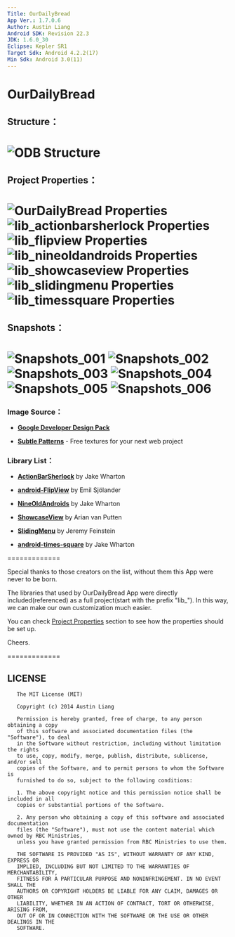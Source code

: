 ```yaml
---
Title: OurDailyBread
App Ver.: 1.7.0.6
Author: Austin Liang
Android SDK: Revision 22.3
JDK: 1.6.0_30
Eclipse: Kepler SR1
Target Sdk: Android 4.2.2(17)
Min Sdk: Android 3.0(11)
---
```


OurDailyBread
=============
## Structure：
![ODB Structure](https://tujen.files.wordpress.com/2018/03/ourdailybread.png "ODB Structure")
=============
## Project Properties：
![OurDailyBread Properties](https://tujen.files.wordpress.com/2018/03/projodb_001.png "OurDailyBread Properties")
![lib_actionbarsherlock Properties](https://tujen.files.wordpress.com/2018/03/projodb_002.png "lib_actionbarsherlock Properties")
![lib_flipview Properties](https://tujen.files.wordpress.com/2018/03/projodb_003.png "lib_flipview Properties")
![lib_nineoldandroids Properties](https://tujen.files.wordpress.com/2018/03/projodb_004.png "lib_nineoldandroids Properties")
![lib_showcaseview Properties](https://tujen.files.wordpress.com/2018/03/projodb_005.png "lib_showcaseview Properties")
![lib_slidingmenu Properties](https://tujen.files.wordpress.com/2018/03/projodb_006.png "lib_slidingmenu Properties")
![lib_timessquare Properties](https://tujen.files.wordpress.com/2018/03/projodb_007.png "lib_timessquare Properties")
=============
## Snapshots：
![Snapshots_001](https://tujen.files.wordpress.com/2018/03/odb_001.png "Snapshots_001")
![Snapshots_002](https://tujen.files.wordpress.com/2018/03/odb_002.png "Snapshots_002")
![Snapshots_003](https://tujen.files.wordpress.com/2018/03/odb_003.png "Snapshots_003")
![Snapshots_004](https://tujen.files.wordpress.com/2018/03/odb_004.png "Snapshots_004")
![Snapshots_005](https://tujen.files.wordpress.com/2018/03/odb_005.png "Snapshots_005")
![Snapshots_006](https://tujen.files.wordpress.com/2018/03/odb_006.png "Snapshots_006")
=============
### Image Source：

*    **[Google Developer Design Pack](https://developer.android.com/design/downloads/index.html)** 

*    **[Subtle Patterns](http://subtlepatterns.com/)** - Free textures for your next web project

### Library List：

*    **[ActionBarSherlock](http://actionbarsherlock.com/)**  by Jake Wharton
       
*    **[android-FlipView](https://github.com/emilsjolander/android-FlipView)**  by Emil Sjölander
       
*    **[NineOldAndroids](http://nineoldandroids.com/)**  by Jake Wharton
       
*    **[ShowcaseView](https://github.com/arianvp/ShowcaseView)**  by Arian van Putten
       
*    **[SlidingMenu](https://github.com/jfeinstein10/SlidingMenu)**  by Jeremy Feinstein
       
*    **[android-times-square](https://github.com/square/android-times-square)**  by Jake Wharton

=============

Special thanks to those creators on the list, without them this App were never to be born.

The libraries that used by OurDailyBread App were directly included(referenced) as a full project(start with the prefix "lib_"). In this way, we can make our own customization much easier.

You can check [Project Properties](#project-properties) section to see how the properties should be set up.


Cheers.

=============

LICENSE
-------

       The MIT License (MIT)
       
       Copyright (c) 2014 Austin Liang
       
       Permission is hereby granted, free of charge, to any person obtaining a copy
       of this software and associated documentation files (the "Software"), to deal
       in the Software without restriction, including without limitation the rights
       to use, copy, modify, merge, publish, distribute, sublicense, and/or sell
       copies of the Software, and to permit persons to whom the Software is
       furnished to do so, subject to the following conditions:
       
       1. The above copyright notice and this permission notice shall be included in all 
       copies or substantial portions of the Software.
       
       2. Any person who obtaining a copy of this software and associated documentation 
       files (the "Software"), must not use the content material which owned by RBC Ministries, 
       unless you have granted permission from RBC Ministries to use them.
       
       THE SOFTWARE IS PROVIDED "AS IS", WITHOUT WARRANTY OF ANY KIND, EXPRESS OR
       IMPLIED, INCLUDING BUT NOT LIMITED TO THE WARRANTIES OF MERCHANTABILITY,
       FITNESS FOR A PARTICULAR PURPOSE AND NONINFRINGEMENT. IN NO EVENT SHALL THE
       AUTHORS OR COPYRIGHT HOLDERS BE LIABLE FOR ANY CLAIM, DAMAGES OR OTHER
       LIABILITY, WHETHER IN AN ACTION OF CONTRACT, TORT OR OTHERWISE, ARISING FROM,
       OUT OF OR IN CONNECTION WITH THE SOFTWARE OR THE USE OR OTHER DEALINGS IN THE
       SOFTWARE.
